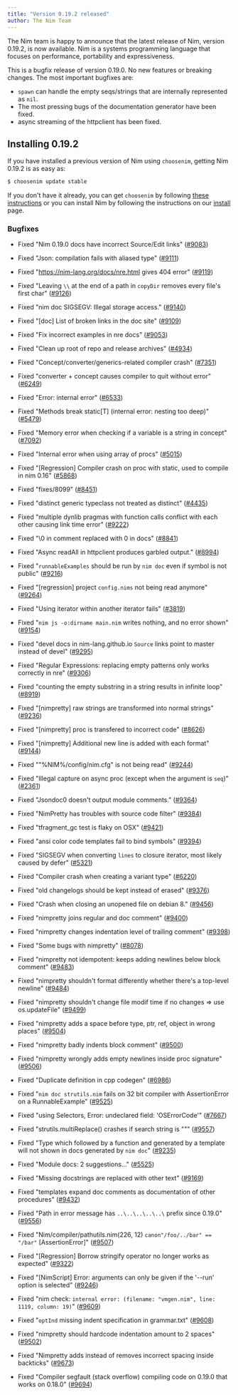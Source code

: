 ```yaml
---
title: "Version 0.19.2 released"
author: The Nim Team
---
```


The Nim team is happy to announce that the latest release of Nim,
version 0.19.2, is now available. Nim is a systems programming language that
focuses on performance, portability and expressiveness.

This is a bugfix release of version 0.19.0. No new features or breaking changes.
The most important bugfixes are:

- ``spawn`` can handle the empty seqs/strings that are internally
  represented as ``nil``.
- The most pressing bugs of the documentation generator have been fixed.
- async streaming of the httpclient has been fixed.


## Installing 0.19.2

If you have installed a previous version of Nim using ``choosenim``,
getting Nim 0.19.2 is as easy as:

```bash
$ choosenim update stable
```

If you don't have it already, you can get ``choosenim`` by following
[these instructions](https://github.com/dom96/choosenim) or you can install
Nim by following the instructions on our
[install](https://nim-lang.org/install.html) page.

### Bugfixes

- Fixed "Nim 0.19.0 docs have incorrect Source/Edit links"
  ([#9083](https://github.com/nim-lang/Nim/issues/9083))
- Fixed "Json: compilation fails with aliased type"
  ([#9111](https://github.com/nim-lang/Nim/issues/9111))
- Fixed "https://nim-lang.org/docs/nre.html gives 404 error"
  ([#9119](https://github.com/nim-lang/Nim/issues/9119))
- Fixed "Leaving `\\` at the end of a path in `copyDir` removes every file's first char"
  ([#9126](https://github.com/nim-lang/Nim/issues/9126))
- Fixed "nim doc SIGSEGV: Illegal storage access."
  ([#9140](https://github.com/nim-lang/Nim/issues/9140))
- Fixed "[doc] List of broken links in the doc site"
  ([#9109](https://github.com/nim-lang/Nim/issues/9109))
- Fixed "Fix incorrect examples in nre docs"
  ([#9053](https://github.com/nim-lang/Nim/issues/9053))
- Fixed "Clean up root of repo and release archives"
  ([#4934](https://github.com/nim-lang/Nim/issues/4934))
- Fixed "Concept/converter/generics-related compiler crash"
  ([#7351](https://github.com/nim-lang/Nim/issues/7351))
- Fixed "converter + concept causes compiler to quit without error"
  ([#6249](https://github.com/nim-lang/Nim/issues/6249))
- Fixed "Error: internal error"
  ([#6533](https://github.com/nim-lang/Nim/issues/6533))
- Fixed "Methods break static[T] (internal error: nesting too deep)"
  ([#5479](https://github.com/nim-lang/Nim/issues/5479))
- Fixed "Memory error when checking if a variable is a string in concept"
  ([#7092](https://github.com/nim-lang/Nim/issues/7092))
- Fixed "Internal error when using array of procs"
  ([#5015](https://github.com/nim-lang/Nim/issues/5015))
- Fixed "[Regression] Compiler crash on proc with static, used to compile in nim 0.16"
  ([#5868](https://github.com/nim-lang/Nim/issues/5868))
- Fixed "fixes/8099"
  ([#8451](https://github.com/nim-lang/Nim/issues/8451))
- Fixed "distinct generic typeclass not treated as distinct"
  ([#4435](https://github.com/nim-lang/Nim/issues/4435))
- Fixed "multiple dynlib pragmas with function calls conflict with each other causing link time error"
  ([#9222](https://github.com/nim-lang/Nim/issues/9222))
- Fixed "\0 in comment replaced with 0 in docs"
  ([#8841](https://github.com/nim-lang/Nim/issues/8841))
- Fixed "Async readAll in httpclient produces garbled output."
  ([#8994](https://github.com/nim-lang/Nim/issues/8994))
- Fixed "`runnableExamples` should be run by `nim doc` even if symbol is not public"
  ([#9216](https://github.com/nim-lang/Nim/issues/9216))
- Fixed "[regression] project `config.nims` not being read anymore"
  ([#9264](https://github.com/nim-lang/Nim/issues/9264))
- Fixed "Using iterator within another iterator fails"
  ([#3819](https://github.com/nim-lang/Nim/issues/3819))
- Fixed "`nim js -o:dirname main.nim` writes nothing, and no error shown"
  ([#9154](https://github.com/nim-lang/Nim/issues/9154))
- Fixed "devel docs in nim-lang.github.io `Source` links point to master instead of devel"
  ([#9295](https://github.com/nim-lang/Nim/issues/9295))
- Fixed "Regular Expressions: replacing empty patterns only works correctly in nre"
  ([#9306](https://github.com/nim-lang/Nim/issues/9306))
- Fixed "counting the empty substring in a string results in infinite loop"
  ([#8919](https://github.com/nim-lang/Nim/issues/8919))
- Fixed "[nimpretty] raw strings are transformed into normal strings"
  ([#9236](https://github.com/nim-lang/Nim/issues/9236))
- Fixed "[nimpretty] proc is transfered to incorrect code"
  ([#8626](https://github.com/nim-lang/Nim/issues/8626))
- Fixed "[nimpretty] Additional new line is added with each format"
  ([#9144](https://github.com/nim-lang/Nim/issues/9144))
- Fixed ""%NIM%/config/nim.cfg" is not being read"
  ([#9244](https://github.com/nim-lang/Nim/issues/9244))
- Fixed "Illegal capture on async proc (except when the argument is `seq`)"
  ([#2361](https://github.com/nim-lang/Nim/issues/2361))
- Fixed "Jsondoc0 doesn't output module comments."
  ([#9364](https://github.com/nim-lang/Nim/issues/9364))
- Fixed "NimPretty has troubles with source code filter"
  ([#9384](https://github.com/nim-lang/Nim/issues/9384))
- Fixed "tfragment_gc test is flaky on OSX"
  ([#9421](https://github.com/nim-lang/Nim/issues/9421))

- Fixed "ansi color code templates fail to bind symbols"
  ([#9394](https://github.com/nim-lang/Nim/issues/9394))
- Fixed "SIGSEGV when converting `lines` to closure iterator, most likely caused by defer"
  ([#5321](https://github.com/nim-lang/Nim/issues/5321))
- Fixed "Compiler crash when creating a variant type"
  ([#6220](https://github.com/nim-lang/Nim/issues/6220))
- Fixed "old changelogs should be kept instead of erased"
  ([#9376](https://github.com/nim-lang/Nim/issues/9376))

- Fixed "Crash when closing an unopened file on debian 8."
  ([#9456](https://github.com/nim-lang/Nim/issues/9456))
- Fixed "nimpretty joins regular and doc comment"
  ([#9400](https://github.com/nim-lang/Nim/issues/9400))
- Fixed "nimpretty changes indentation level of trailing comment"
  ([#9398](https://github.com/nim-lang/Nim/issues/9398))
- Fixed "Some bugs with nimpretty"
  ([#8078](https://github.com/nim-lang/Nim/issues/8078))
- Fixed "nimpretty not idempotent: keeps adding newlines below block comment"
  ([#9483](https://github.com/nim-lang/Nim/issues/9483))
- Fixed "nimpretty shouldn't format differently whether there's a top-level newline"
  ([#9484](https://github.com/nim-lang/Nim/issues/9484))
- Fixed "nimpretty shouldn't change file modif time if no changes => use os.updateFile"
  ([#9499](https://github.com/nim-lang/Nim/issues/9499))
- Fixed "nimpretty adds a space before type, ptr, ref, object in wrong places"
  ([#9504](https://github.com/nim-lang/Nim/issues/9504))
- Fixed "nimpretty badly indents block comment"
  ([#9500](https://github.com/nim-lang/Nim/issues/9500))
- Fixed "nimpretty wrongly adds empty newlines inside proc signature"
  ([#9506](https://github.com/nim-lang/Nim/issues/9506))
- Fixed "Duplicate definition in cpp codegen"
  ([#6986](https://github.com/nim-lang/Nim/issues/6986))
- Fixed "`nim doc strutils.nim` fails on 32 bit compiler with AssertionError on a RunnableExample"
  ([#9525](https://github.com/nim-lang/Nim/issues/9525))
- Fixed "using Selectors, Error: undeclared field: 'OSErrorCode'"
  ([#7667](https://github.com/nim-lang/Nim/issues/7667))

- Fixed "strutils.multiReplace() crashes if search string is """
  ([#9557](https://github.com/nim-lang/Nim/issues/9557))
- Fixed "Type which followed by a function and generated by a template will not shown in docs generated by `nim doc`"
  ([#9235](https://github.com/nim-lang/Nim/issues/9235))
- Fixed "Module docs: 2 suggestions..."
  ([#5525](https://github.com/nim-lang/Nim/issues/5525))
- Fixed "Missing docstrings are replaced with other text"
  ([#9169](https://github.com/nim-lang/Nim/issues/9169))
- Fixed "templates expand doc comments as documentation of other procedures"
  ([#9432](https://github.com/nim-lang/Nim/issues/9432))
- Fixed "Path in error message has `..\..\..\..\..\`  prefix since 0.19.0"
  ([#9556](https://github.com/nim-lang/Nim/issues/9556))
- Fixed "Nim/compiler/pathutils.nim(226, 12) `canon"/foo/../bar" == "/bar"`  [AssertionError]" ([#9507](https://github.com/nim-lang/Nim/issues/9507))

- Fixed "[Regression] Borrow stringify operator no longer works as expected"
  ([#9322](https://github.com/nim-lang/Nim/issues/9322))
- Fixed "[NimScript] Error: arguments can only be given if the '--run' option is selected"
  ([#9246](https://github.com/nim-lang/Nim/issues/9246))
- Fixed "nim check: `internal error: (filename: "vmgen.nim", line: 1119, column: 19)`"
  ([#9609](https://github.com/nim-lang/Nim/issues/9609))
- Fixed "`optInd` missing indent specification in grammar.txt"
  ([#9608](https://github.com/nim-lang/Nim/issues/9608))
- Fixed "nimpretty should hardcode indentation amount to 2 spaces"
  ([#9502](https://github.com/nim-lang/Nim/issues/9502))
- Fixed "Nimpretty adds instead of removes incorrect spacing inside backticks"
  ([#9673](https://github.com/nim-lang/Nim/issues/9673))
- Fixed "Compiler segfault (stack overflow) compiling code on 0.19.0 that works on 0.18.0"
  ([#9694](https://github.com/nim-lang/Nim/issues/9694))
